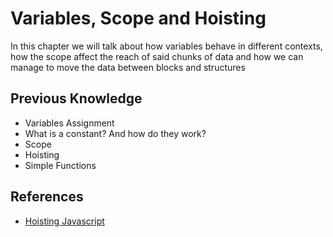 # Variables, Scope and Hoisting

In this chapter we will talk about how variables behave in different contexts, how the scope affect the reach of said chunks of data and how we can manage to 
move the data between blocks and structures

## Previous Knowledge

* Variables Assignment
* What is a constant? And how do they work?
* Scope
* Hoisting
* Simple Functions

## References

* [Hoisting Javascript](https://developer.mozilla.org/en-US/docs/Glossary/Hoisting)
